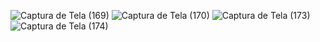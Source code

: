 ![Captura de Tela (169)](https://github.com/user-attachments/assets/48c02126-b50b-4289-868c-c9c8944d8ee0)
![Captura de Tela (170)](https://github.com/user-attachments/assets/f9bde8e7-ebf4-4f26-a706-40c09c0546ea)
![Captura de Tela (173)](https://github.com/user-attachments/assets/79c430a1-0262-4833-8575-de9d18d434d7)
![Captura de Tela (174)](https://github.com/user-attachments/assets/e497b473-cf7f-4c79-b988-a293cb261128)


